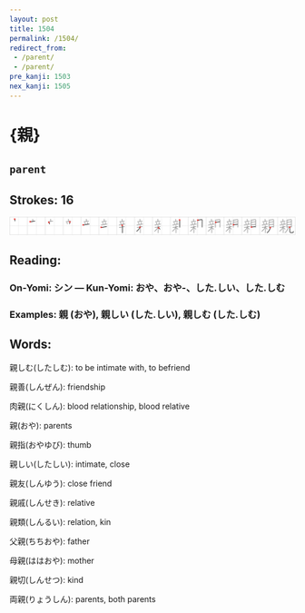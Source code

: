```yaml
---
layout: post
title: 1504
permalink: /1504/
redirect_from:
 - /parent/
 - /parent/
pre_kanji: 1503
nex_kanji: 1505
---
```


# {親}

## `parent`

## Strokes: 16

<div class="stroke"><img src="../images/E8A6AA.png" /></div>

## Reading:

### On-Yomi: シン &mdash; Kun-Yomi: おや、おや-、した.しい、した.しむ

### Examples: 親 (おや), 親しい (した.しい), 親しむ (した.しむ)

## Words:

親しむ(したしむ): to be intimate with, to befriend

親善(しんぜん): friendship

肉親(にくしん): blood relationship, blood relative

親(おや): parents

親指(おやゆび): thumb

親しい(したしい): intimate, close

親友(しんゆう): close friend

親戚(しんせき): relative

親類(しんるい): relation, kin

父親(ちちおや): father

母親(ははおや): mother

親切(しんせつ): kind

両親(りょうしん): parents, both parents
